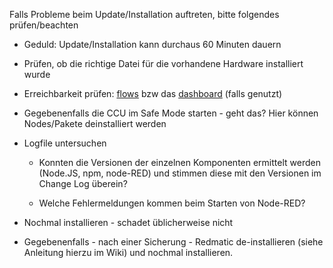 Falls Probleme beim Update/Installation auftreten, bitte folgendes prüfen/beachten

- Geduld: Update/Installation kann durchaus 60 Minuten dauern

- Prüfen, ob die richtige Datei für die vorhandene Hardware installiert wurde

- Erreichbarkeit prüfen: [flows](http://<ccu-address>:80/addons/red/#flow) bzw das [dashboard](http://<ccu-address>:80/addons/red/ui/) (falls genutzt)

- Gegebenenfalls die CCU im Safe Mode starten - geht das? Hier können Nodes/Pakete deinstalliert werden

- Logfile untersuchen

  - Konnten die Versionen der einzelnen Komponenten ermittelt werden (Node.JS, npm, node-RED) und stimmen diese mit den Versionen im Change Log überein?

  - Welche Fehlermeldungen kommen beim Starten von Node-RED?

- Nochmal installieren - schadet üblicherweise nicht

- Gegebenenfalls - nach einer Sicherung - Redmatic de-installieren (siehe Anleitung hierzu im Wiki) und nochmal installieren. 




